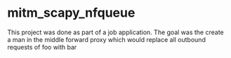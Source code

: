 # mitm_scapy_nfqueue
This project was done as part of a job application. The goal was the create a man in the middle forward proxy which would replace all outbound requests of foo with bar
